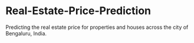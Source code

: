 # Real-Estate-Price-Prediction
Predicting the real estate price for properties and houses across the city of Bengaluru, India.
